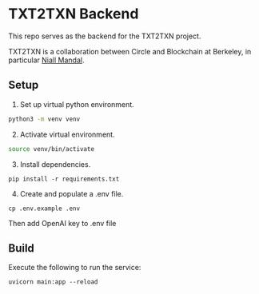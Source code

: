 # TXT2TXN Backend

This repo serves as the backend for the TXT2TXN project.

TXT2TXN is a collaboration between Circle and Blockchain at Berkeley, in particular [Niall Mandal](https://github.com/niallmandal).

## Setup

1. Set up virtual python environment.

```sh
python3 -m venv venv
```

2. Activate virtual environment.

```sh
source venv/bin/activate
```

3. Install dependencies.

```
pip install -r requirements.txt
```

4. Create and populate a .env file.

```
cp .env.example .env
```

Then add OpenAI key to .env file

## Build

Execute the following to run the service:

```
uvicorn main:app --reload
```
